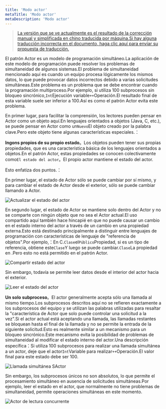 ```yaml
---
title: 'Modo actor'
metaTitle: 'Modo actor'
metaDescription: 'Modo actor'
---
```


> [La versión que se ve actualmente es el resultado de la corrección manual y simplificada en chino traducida por máquina.Si hay alguna traducción incorrecta en el documento, haga clic aquí para enviar su propuesta de traducción.](https://crwd.in/newbeclaptrap)

El patrón Actor es un modelo de programación simultáneo.La aplicación de este modelo de programación puede resolver los problemas de simultaneidad de algunos sistemas.El problema de simultaneidad mencionado aquí es cuando un equipo procesa lógicamente los mismos datos, lo que puede provocar datos incorrectos debido a varias solicitudes simultáneas.Este problema es un problema que se debe encontrar cuando la programación multiproceso.Por ejemplo, si utiliza 100 subprocesos sin bloqueo sincrónico,`Int`Ejecución variable`++`Operación.El resultado final de esta variable suele ser inferior a 100.Así es como el patrón Actor evita este problema.

En primer lugar, para facilitar la comprensión, los lectores pueden pensar en Actor como un objeto aquí.En lenguajes orientados a objetos (Java, C, etc.), se puede pensar en Actor como un`Nuevo`El objeto creado por la palabra clave.Pero este objeto tiene algunas características especiales.：

**Ingons propios de su propio estado**。Los objetos pueden tener sus propias propiedades, que es una característica básica de los lenguajes orientados a objetos.En el patrón Actor, estas propiedades se conocen colectivamente como`El estado del actor`。El propio actor mantiene el estado del actor.

Esto enfatiza dos puntos.：

En primer lugar, el estado de Actor sólo se puede cambiar por sí mismo, y para cambiar el estado de Actor desde el exterior, sólo se puede cambiar llamando a Actor.

![Actualizar el estado del actor](/images/20190226-001.gif)

En segundo lugar, el estado de Actor se mantiene solo dentro del Actor y no se comparte con ningún objeto que no sea el Actor actual.El uso compartido aquí también hace hincapié en que no puede causar un cambio en el estado interno del actor a través de un cambio en una propiedad externa.Esto está destinado principalmente a distinguir entre lenguajes de programación con características de lenguaje de "referencia de objetos".Por ejemplo,：En C.`Clase`el`Público`Propiedad, si es un tipo de referencia, obtiene este`Clase`Y luego se puede cambiar.`Clase`La propiedad en .Pero esto no está permitido en el patrón Actor.

![Compartir estado del actor](/images/20190226-003.gif)

Sin embargo, todavía se permite leer datos desde el interior del actor hacia el exterior.

![Leer el estado del actor](/images/20190226-002.gif)

**Un solo subproceso**。El actor generalmente acepta sólo una llamada al mismo tiempo.Los subprocesos descritos aquí no se refieren exactamente a los subprocesos del equipo y se utilizan las palabras utilizadas para resaltar la "característica de Actor que solo puede controlar una solicitud a la vez".Si el actor actual está aceptando una llamada, las llamadas restantes se bloquean hasta el final de la llamada y no se permite la entrada de la siguiente solicitud.Esto es realmente similar a un mecanismo para un bloqueo sincrónico.Este mecanismo evita la posibilidad de problemas de simultaneidad al modificar el estado interno del actor.Una descripción específica：Si utiliza 100 subprocesos para realizar una llamada simultánea a un actor, deje que el actor`Int`Variable para realizar`++`Operación.El valor final para este estado debe ser 100.

![Llamada simultánea SActor](/images/20190226-004.gif)

Sin embargo, los subprocesos únicos no son absolutos, lo que permite el procesamiento simultáneo en ausencia de solicitudes simultáneas.Por ejemplo, leer el estado en el actor, que normalmente no tiene problemas de simultaneidad, permite operaciones simultáneas en este momento.

![Actor de lectura concurrente](/images/20190226-005.gif)
